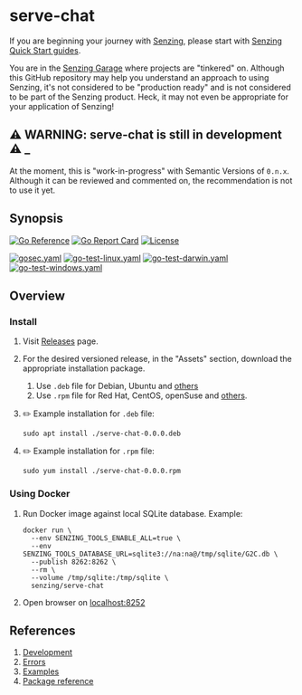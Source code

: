 # serve-chat

If you are beginning your journey with
[Senzing](https://senzing.com/),
please start with
[Senzing Quick Start guides](https://docs.senzing.com/quickstart/).

You are in the
[Senzing Garage](https://github.com/senzing-garage)
where projects are "tinkered" on.
Although this GitHub repository may help you understand an approach to using Senzing,
it's not considered to be "production ready" and is not considered to be part of the Senzing product.
Heck, it may not even be appropriate for your application of Senzing!

## :warning: WARNING: serve-chat is still in development :warning: _

At the moment, this is "work-in-progress" with Semantic Versions of `0.n.x`.
Although it can be reviewed and commented on,
the recommendation is not to use it yet.

## Synopsis

[![Go Reference](https://pkg.go.dev/badge/github.com/senzing-garage/serve-chat.svg)](https://pkg.go.dev/github.com/senzing-garage/serve-chat)
[![Go Report Card](https://goreportcard.com/badge/github.com/senzing-garage/serve-chat)](https://goreportcard.com/report/github.com/senzing-garage/serve-chat)
[![License](https://img.shields.io/badge/License-Apache2-brightgreen.svg)](https://github.com/senzing-garage/serve-chat/blob/main/LICENSE)

[![gosec.yaml](https://github.com/senzing-garage/serve-chat/actions/workflows/gosec.yaml/badge.svg)](https://github.com/senzing-garage/serve-chat/actions/workflows/gosec.yaml)
[![go-test-linux.yaml](https://github.com/senzing-garage/serve-chat/actions/workflows/go-test-linux.yaml/badge.svg)](https://github.com/senzing-garage/serve-chat/actions/workflows/go-test-linux.yaml)
[![go-test-darwin.yaml](https://github.com/senzing-garage/serve-chat/actions/workflows/go-test-darwin.yaml/badge.svg)](https://github.com/senzing-garage/serve-chat/actions/workflows/go-test-darwin.yaml)
[![go-test-windows.yaml](https://github.com/senzing-garage/serve-chat/actions/workflows/go-test-windows.yaml/badge.svg)](https://github.com/senzing-garage/serve-chat/actions/workflows/go-test-windows.yaml)

## Overview

### Install

1. Visit [Releases](https://github.com/senzing-garage/serve-chat/releases) page.
1. For the desired versioned release, in the "Assets" section,
   download the appropriate installation package.
    1. Use `.deb` file for Debian, Ubuntu and
       [others](https://en.wikipedia.org/wiki/List_of_Linux_distributions#Debian-based)
    1. Use `.rpm` file for Red Hat, CentOS, openSuse and
       [others](https://en.wikipedia.org/wiki/List_of_Linux_distributions#RPM-based).

1. :pencil2: Example installation for `.deb` file:

    ```console
    sudo apt install ./serve-chat-0.0.0.deb
    ```

1. :pencil2: Example installation for `.rpm` file:

    ```console
    sudo yum install ./serve-chat-0.0.0.rpm
    ```

### Using Docker

1. Run Docker image against local SQLite database.
   Example:

    ```console
    docker run \
      --env SENZING_TOOLS_ENABLE_ALL=true \
      --env SENZING_TOOLS_DATABASE_URL=sqlite3://na:na@/tmp/sqlite/G2C.db \
      --publish 8262:8262 \
      --rm \
      --volume /tmp/sqlite:/tmp/sqlite \
      senzing/serve-chat

    ```

1. Open browser on [localhost:8252](http://localhost:8262)

## References

1. [Development](docs/development.md)
1. [Errors](docs/errors.md)
1. [Examples](docs/examples.md)
1. [Package reference](https://pkg.go.dev/github.com/senzing-garage/serve-chat)
